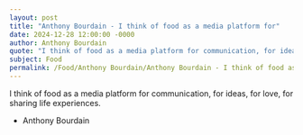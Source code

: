 ```yaml
---
layout: post
title: "Anthony Bourdain - I think of food as a media platform for"
date: 2024-12-28 12:00:00 -0000
author: Anthony Bourdain
quote: "I think of food as a media platform for communication, for ideas, for love, for sharing life experiences."
subject: Food
permalink: /Food/Anthony Bourdain/Anthony Bourdain - I think of food as a media platform for
---
```


I think of food as a media platform for communication, for ideas, for love, for sharing life experiences.

- Anthony Bourdain
